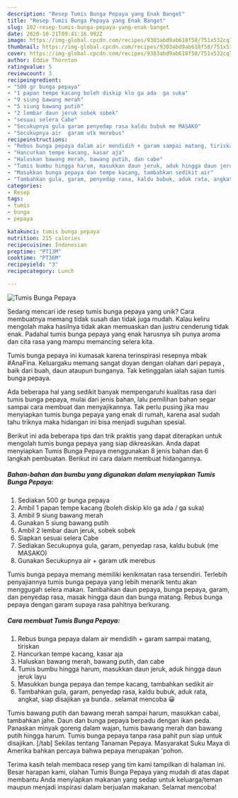 ```yaml
---
description: "Resep Tumis Bunga Pepaya yang Enak Banget"
title: "Resep Tumis Bunga Pepaya yang Enak Banget"
slug: 102-resep-tumis-bunga-pepaya-yang-enak-banget
date: 2020-10-21T09:41:16.992Z
image: https://img-global.cpcdn.com/recipes/9303abd9ab618f58/751x532cq70/tumis-bunga-pepaya-foto-resep-utama.jpg
thumbnail: https://img-global.cpcdn.com/recipes/9303abd9ab618f58/751x532cq70/tumis-bunga-pepaya-foto-resep-utama.jpg
cover: https://img-global.cpcdn.com/recipes/9303abd9ab618f58/751x532cq70/tumis-bunga-pepaya-foto-resep-utama.jpg
author: Eddie Thornton
ratingvalue: 5
reviewcount: 3
recipeingredient:
- "500 gr bunga pepaya"
- "1 papan tempe kacang boleh diskip klo ga ada  ga suka"
- "9 siung bawang merah"
- "5 siung bawang putih"
- "2 lembar daun jeruk sobek sobek"
- "sesuai selera Cabe"
- "Secukupnya gula garam penyedap rasa kaldu bubuk me MASAKO"
- "Secukupnya air  garam utk merebus"
recipeinstructions:
- "Rebus bunga pepaya dalam air mendidih + garam sampai matang, tiriskan"
- "Hancurkan tempe kacang, kasar aja"
- "Haluskan bawang merah, bawang putih, dan cabe"
- "Tumis bumbu hingga harum, masukkan daun jeruk, aduk hingga daun jeruk layu"
- "Masukkan bunga pepaya dan tempe kacang, tambahkan sedikit air"
- "Tambahkan gula, garam, penyedap rasa, kaldu bubuk, aduk rata, angkat, siap disajikan ya bunda.. selamat mencoba 😀"
categories:
- Resep
tags:
- tumis
- bunga
- pepaya

katakunci: tumis bunga pepaya 
nutrition: 215 calories
recipecuisine: Indonesian
preptime: "PT13M"
cooktime: "PT36M"
recipeyield: "3"
recipecategory: Lunch

---
```



![Tumis Bunga Pepaya](https://img-global.cpcdn.com/recipes/9303abd9ab618f58/751x532cq70/tumis-bunga-pepaya-foto-resep-utama.jpg)

Sedang mencari ide resep tumis bunga pepaya yang unik? Cara membuatnya memang tidak susah dan tidak juga mudah. Kalau keliru mengolah maka hasilnya tidak akan memuaskan dan justru cenderung tidak enak. Padahal tumis bunga pepaya yang enak harusnya sih punya aroma dan cita rasa yang mampu memancing selera kita.

Tumis bunga pepaya ini kumasak karena terinspirasi resepnya mbak #AnaFina. Keluargaku memang sangat doyan dengan olahan dari pepaya , baik dari buah, daun ataupun bunganya. Tak ketinggalan ialah sajian tumis bunga pepaya.

Ada beberapa hal yang sedikit banyak mempengaruhi kualitas rasa dari tumis bunga pepaya, mulai dari jenis bahan, lalu pemilihan bahan segar sampai cara membuat dan menyajikannya. Tak perlu pusing jika mau menyiapkan tumis bunga pepaya yang enak di rumah, karena asal sudah tahu triknya maka hidangan ini bisa menjadi suguhan spesial.


Berikut ini ada beberapa tips dan trik praktis yang dapat diterapkan untuk mengolah tumis bunga pepaya yang siap dikreasikan. Anda dapat menyiapkan Tumis Bunga Pepaya menggunakan 8 jenis bahan dan 6 langkah pembuatan. Berikut ini cara dalam membuat hidangannya.

<!--inarticleads1-->

##### Bahan-bahan dan bumbu yang digunakan dalam menyiapkan Tumis Bunga Pepaya:

1. Sediakan 500 gr bunga pepaya
1. Ambil 1 papan tempe kacang (boleh diskip klo ga ada / ga suka)
1. Ambil 9 siung bawang merah
1. Gunakan 5 siung bawang putih
1. Ambil 2 lembar daun jeruk, sobek sobek
1. Siapkan sesuai selera Cabe
1. Sediakan Secukupnya gula, garam, penyedap rasa, kaldu bubuk (me MASAKO)
1. Gunakan Secukupnya air + garam utk merebus


Tumis bunga pepaya memang memiliki kenikmatan rasa tersendiri. Terlebih penyajiannya tumis bunga pepaya yang lebih menarik tentu akan menggugah selera makan. Tambahkan daun pepaya, bunga pepaya, garam, dan penyedap rasa, masak hingga daun dan bunga matang. Rebus bunga pepaya dengan garam supaya rasa pahitnya berkurang. 

<!--inarticleads2-->

##### Cara membuat Tumis Bunga Pepaya:

1. Rebus bunga pepaya dalam air mendidih + garam sampai matang, tiriskan
1. Hancurkan tempe kacang, kasar aja
1. Haluskan bawang merah, bawang putih, dan cabe
1. Tumis bumbu hingga harum, masukkan daun jeruk, aduk hingga daun jeruk layu
1. Masukkan bunga pepaya dan tempe kacang, tambahkan sedikit air
1. Tambahkan gula, garam, penyedap rasa, kaldu bubuk, aduk rata, angkat, siap disajikan ya bunda.. selamat mencoba 😀


Tumis bawang putih dan bawang merah sampai harum, masukkan cabai, tambahkan jahe. Daun dan bunga pepaya berpadu dengan ikan peda. Panaskan minyak goreng dalam wajan, tumis bawang merah dan bawang putih hingga harum. Tumis bunga pepaya tanpa rasa pahit pun siap untuk disajikan. [/tab] Sekilas tentang Tanaman Pepaya. Masyarakat Suku Maya di Amerika bahkan percaya bahwa pepaya merupakan &#39;pohon. 

Terima kasih telah membaca resep yang tim kami tampilkan di halaman ini. Besar harapan kami, olahan Tumis Bunga Pepaya yang mudah di atas dapat membantu Anda menyiapkan makanan yang sedap untuk keluarga/teman maupun menjadi inspirasi dalam berjualan makanan. Selamat mencoba!
